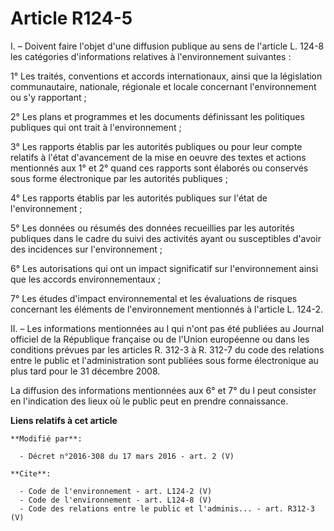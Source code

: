 # Article R124-5

I. – Doivent faire l'objet d'une diffusion publique au sens de l'article L. 124-8 les catégories d'informations relatives à
l'environnement suivantes :

1° Les traités, conventions et accords internationaux, ainsi que la législation communautaire, nationale, régionale et locale
concernant l'environnement ou s'y rapportant ;

2° Les plans et programmes et les documents définissant les politiques publiques qui ont trait à l'environnement ;

3° Les rapports établis par les autorités publiques ou pour leur compte relatifs à l'état d'avancement de la mise en oeuvre
des textes et actions mentionnés aux 1° et 2° quand ces rapports sont élaborés ou conservés sous forme électronique par les
autorités publiques ;

4° Les rapports établis par les autorités publiques sur l'état de l'environnement ;

5° Les données ou résumés des données recueillies par les autorités publiques dans le cadre du suivi des activités ayant ou
susceptibles d'avoir des incidences sur l'environnement ;

6° Les autorisations qui ont un impact significatif sur l'environnement ainsi que les accords environnementaux ;

7° Les études d'impact environnemental et les évaluations de risques concernant les éléments de l'environnement mentionnés à
l'article L. 124-2.

II. – Les informations mentionnées au I qui n'ont pas été publiées au Journal officiel de la République française ou de
l'Union européenne ou dans les conditions prévues par les articles R. 312-3 à R. 312-7 du code des relations entre le public
et l'administration sont publiées sous forme électronique au plus tard pour le 31 décembre 2008.

La diffusion des informations mentionnées aux 6° et 7° du I peut consister en l'indication des lieux où le public peut en
prendre connaissance.

**Liens relatifs à cet article**

	**Modifié par**:

	  - Décret n°2016-308 du 17 mars 2016 - art. 2 (V)

	**Cite**:

	  - Code de l'environnement - art. L124-2 (V)
	  - Code de l'environnement - art. L124-8 (V)
	  - Code des relations entre le public et l'adminis... - art. R312-3 (V)
